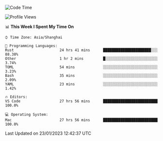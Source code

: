 <!--START_SECTION:waka-->
![Code Time](http://img.shields.io/badge/Code%20Time-1%2C885%20hrs%2058%20mins-blue)

![Profile Views](http://img.shields.io/badge/Profile%20Views-7-blue)

📊 **This Week I Spent My Time On** 

```text
⌚︎ Time Zone: Asia/Shanghai

💬 Programming Languages: 
Rust                     24 hrs 41 mins      ██████████████████████░░░   88.38% 
Other                    1 hr 2 mins         █░░░░░░░░░░░░░░░░░░░░░░░░   3.74% 
TOML                     54 mins             ░░░░░░░░░░░░░░░░░░░░░░░░░   3.23% 
Bash                     35 mins             ░░░░░░░░░░░░░░░░░░░░░░░░░   2.09% 
YAML                     23 mins             ░░░░░░░░░░░░░░░░░░░░░░░░░   1.42%

🔥 Editors: 
VS Code                  27 hrs 56 mins      █████████████████████████   100.0%

💻 Operating System: 
Mac                      27 hrs 56 mins      █████████████████████████   100.0%

```


 Last Updated on 23/01/2023 12:42:37 UTC
<!--END_SECTION:waka-->

<!--![CodersRank](https://cr-skills-chart-widget.azurewebsites.net/api/api?username=BugenZhao&padding=16&tooltip=true&branding=false&sort-by-score=true&skills=Rust%2C%20Swift%2C%20C%2C%20TypeScript%2C%20Java%2C%20Go%2C%20Dart%2C%20C%2B%2B%2C%20Python%2C%20Assembly%2C%20Shell%2C%20Kotlin)-->
